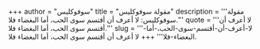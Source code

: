 +++
author = "سوفوكليس"
title = "مقولة سوفوكليس"
description = '''مقولة سوفوكليس: ‏لا أعرف أن أقتسم سوى الحب، أما البغضاء فلا.'''
quote = '''‏لا أعرف أن أقتسم سوى الحب، أما البغضاء فلا.'''
slug = '''‏لا-أعرف-أن-أقتسم-سوى-الحب،-أما-البغضاء-فلا'''
+++
‏لا أعرف أن أقتسم سوى الحب، أما البغضاء فلا.

